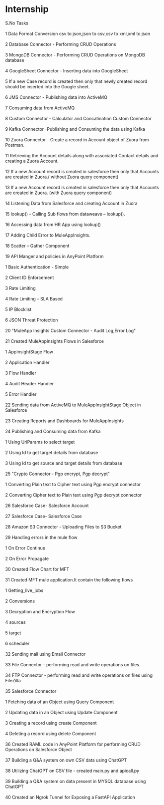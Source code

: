# Internship
S.No	Tasks<br /> 											
1	Data Format Conversion  csv to json,json to csv,csv to xml,xml to json<br /> 								
2	Database Connector - Performing CRUD Operations<br /> 											
3	MongoDB Connector - Performing CRUD Operations on MongoDB database<br /> 											
4	GoogleSheet Connector - Inserting data into GoogleSheet<br />  											
5	If a new Case record is created then only that newly created record should be inserted into the Google sheet.<br /> 						
6	JMS Connector - Publishing data into ActiveMQ<br /> 											
7	Consuming data from ActiveMQ<br /> 										
8	Custom Connector - Calculator and Concatination Custom Connector<br /> 											
9	Kafka Connector -Publishing and Consuming the data using Kafka<br /> 											
10	Zuora Connector - Create a record in Account object of Zuora from Postman.<br /> 											
11	Retrieving the Account details along with associated Contact details and creating a Zuora Account.<br /> 								
12	If a new Account record is created in salesforce then only that Accounts are created in Zuora.( without Zuora query component)<br /> 				
13	If a new Account record is created in salesforce then only that Accounts are created in Zuora. (with Zuora query component)	<br /> 				
14	Listening Data from Salesforce and creating Account in Zuora <br /> 									
15	lookup() - Calling Sub flows from dataweave – lookup().	<br /> 									
16	Accessing data from HR App using lookup() <br /> 											
17	Adding Child Error to MuleAppInsights.<br /> 											
18	Scatter – Gather Component<br /> 											
19	API Manger and policies in AnyPoint Platform <br /> 											
	   <space>  1	Basic Authentication - Simple <br /> 										
	<space> 2	Client ID Enforcement<br /> 										
	     3	Rate Limiting<br /> 										
	     4	Rate Limiting – SLA Based <br /> 										
	     5	IP Blocklist<br /> 										
	     6	JSON Threat Protection<br /> 										
20	"MuleApp Insights Custom Connector - Audit Log,Error Log"<br /> 										
21	Created MuleAppInsights Flows in Salesforce <br />  											
    	     1	AppInsightStage Flow<br /> 										
    	     2	Application Handler<br /> 										
    	     3	Flow Handler<br /> 										
    	     4	Audit Header Handler<br /> 										
    	     5	Error Handler<br /> 										
22	Sending data from ActiveMQ to MuleAppInsightStage Object in Salesforce<br /> 											
23	Creating Reports and Dashboards for MuleAppInsights<br /> 											
24	Publishing and Consuming data from Kafka<br />  											
    	     1	Using UriParams to select target <br /> 										
	     2	Using Id to get target details from database<br /> 										
	     3	Using  Id to get source and target details from database<br /> 										
25	"Crypto Connector - Pgp encrypt, Pgp decrypt"<br /> 							
    	     1	Converting Plain text to Cipher text using Pgp encrypt connector<br /> 										
	     2	Converting  Cipher text to Plain text using Pgp decrypt connector<br /> 										
26	Salesforce Case- Salesforce Account <br /> 											
27	Salesforce Case- Salesforce Case<br /> 											
28	Amazon S3 Connector - Uploading Files to S3 Bucket<br /> 											
29	Handling errors in the mule flow<br /> 											
	    1	On Error Continue<br /> 										
	    2	On Error Propagate<br /> 									
30	Created Flow Chart for MFT<br /> 											
31	Created MFT mule application.It contain the following flows<br /> 											
	    1	Getting_live_jobs	<br /> 									
	    2	Conversions	<br /> 									
	    3	Decryption and Encryption Flow	<br /> 									
	    4	sources			<br /> 							
	    5	target		<br /> 								
	    6	scheduler	<br /> 									
32	Sending mail using Email Connector <br /> 											
33	File Connector - performing read and write operations on files.	<br /> 										
34	FTP Connector - performing read and write operations on files using FileZilla	<br /> 										
35	Salesforce Connector						<br /> 					
	    1	Fetching  data of an Object using Query Component	<br /> 									
	    2	Updating data in an  Object using Update Component	<br /> 									
	    3	Creating a record using create Component	<br /> 									
	    4	Deleting a record using delete Component	<br /> 									
36	Created RAML code in AnyPoint Platform for performing CRUD Operations on Salesforce Object<br /> 									
37	Building a Q&A system on own CSV data using ChatGPT		<br /> 									
38	Utilizing ChatGPT on CSV file - created main.py and apicall.py 	<br /> 										
39	Building a Q&A system on  data present in MYSQL database using ChatGPT	<br /> 										
40	Created an Ngrok Tunnel for Exposing a FastAPI Application<br /> 
